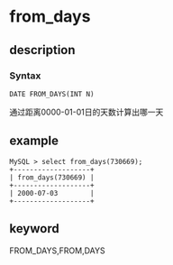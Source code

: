 # from_days

## description

### Syntax

`DATE FROM_DAYS(INT N)`

通过距离0000-01-01日的天数计算出哪一天

## example

```Plain Text
MySQL > select from_days(730669);
+-------------------+
| from_days(730669) |
+-------------------+
| 2000-07-03        |
+-------------------+
```

## keyword

FROM_DAYS,FROM,DAYS
